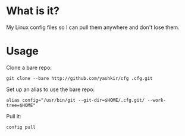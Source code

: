 # What is it?

My Linux config files so I can pull them anywhere and don't lose them.

# Usage

Clone a bare repo:

    git clone --bare http://github.com/yashkir/cfg .cfg.git

Set up an alias to use the bare repo:

    alias config="/usr/bin/git --git-dir=$HOME/.cfg.git/ --work-tree=$HOME"

Pull it:

    config pull
